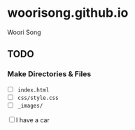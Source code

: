 # woorisong.github.io

Woori Song


## TODO

### Make Directories & Files

- [ ] `index.html`
- [ ] `css/style.css`
- [ ] `_images/`

<input type="checkbox" name="vehicle2" value="Car">I have a car